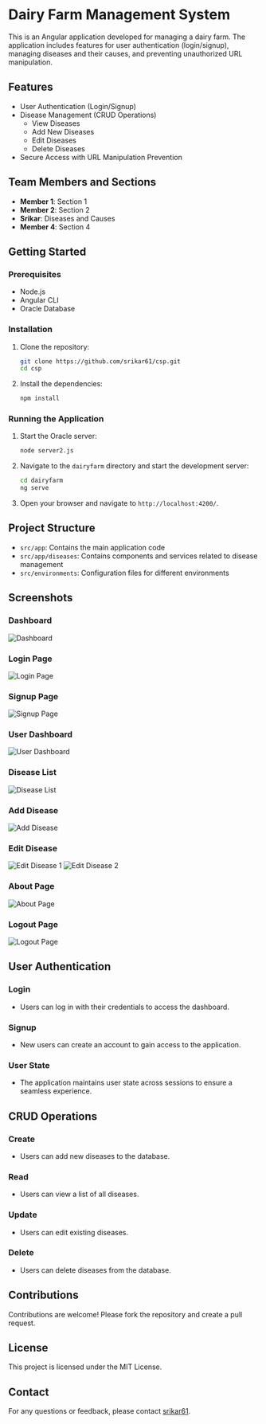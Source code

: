 # Dairy Farm Management System

This is an Angular application developed for managing a dairy farm. The application includes features for user authentication (login/signup), managing diseases and their causes, and preventing unauthorized URL manipulation.

## Features

- User Authentication (Login/Signup)
- Disease Management (CRUD Operations)
  - View Diseases
  - Add New Diseases
  - Edit Diseases
  - Delete Diseases
- Secure Access with URL Manipulation Prevention

## Team Members and Sections

- **Member 1**: Section 1
- **Member 2**: Section 2
- **Srikar**: Diseases and Causes
- **Member 4**: Section 4

## Getting Started

### Prerequisites

- Node.js
- Angular CLI
- Oracle Database

### Installation

1. Clone the repository:
    ```bash
    git clone https://github.com/srikar61/csp.git
    cd csp
    ```

2. Install the dependencies:
    ```bash
    npm install
    ```

### Running the Application

1. Start the Oracle server:
    ```bash
    node server2.js
    ```

2. Navigate to the `dairyfarm` directory and start the development server:
    ```bash
    cd dairyfarm
    ng serve
    ```

3. Open your browser and navigate to `http://localhost:4200/`.

## Project Structure

- `src/app`: Contains the main application code
- `src/app/diseases`: Contains components and services related to disease management
- `src/environments`: Configuration files for different environments

## Screenshots

### Dashboard
![Dashboard](https://github.com/user-attachments/assets/788019b3-4189-4530-b570-d745aee78765)

### Login Page
![Login Page](https://github.com/user-attachments/assets/160a198a-eb96-43a5-ae87-727a3c8f6ea0)

### Signup Page
![Signup Page](https://github.com/user-attachments/assets/150b82d1-9d3b-4011-84c5-9d549183f80d)

### User Dashboard
![User Dashboard](https://github.com/user-attachments/assets/78e00458-6e69-4038-a28e-a8d715654b2d)

### Disease List
![Disease List](https://github.com/user-attachments/assets/4cc1cb22-c5d6-4a78-99b0-69a6eed6f301)

### Add Disease
![Add Disease](https://github.com/user-attachments/assets/97db530f-b479-4e42-868b-6e832da7c8ab)

### Edit Disease
![Edit Disease 1](https://github.com/user-attachments/assets/9e77b620-a3d2-4da0-ba56-ef835a54d2ca)
![Edit Disease 2](https://github.com/user-attachments/assets/76dd5512-158e-452c-8e2c-6fa6828aa3d9)

### About Page
![About Page](https://github.com/user-attachments/assets/2a3efd53-2d4a-4d89-9131-973d5918a884)

### Logout Page
![Logout Page](https://github.com/user-attachments/assets/b4ebeea0-cd6e-43cc-99dc-079797f69c34)

## User Authentication

### Login
- Users can log in with their credentials to access the dashboard.

### Signup
- New users can create an account to gain access to the application.

### User State
- The application maintains user state across sessions to ensure a seamless experience.

## CRUD Operations

### Create
- Users can add new diseases to the database.

### Read
- Users can view a list of all diseases.

### Update
- Users can edit existing diseases.

### Delete
- Users can delete diseases from the database.

## Contributions

Contributions are welcome! Please fork the repository and create a pull request.

## License

This project is licensed under the MIT License.

## Contact

For any questions or feedback, please contact [srikar61](https://github.com/srikar61).
